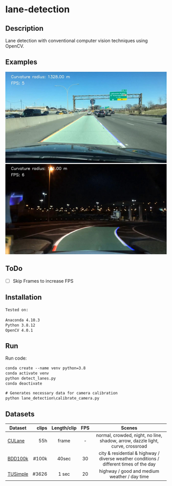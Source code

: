 # lane-detection

## Description

Lane detection with conventional computer vision techniques using OpenCV.

## Examples

![Detected Lanes_1](output.png)
![Detected Lanes_2](output_2.png)

## ToDo

- [ ] Skip Frames to increase FPS

## Installation

```
Tested on:

Anaconda 4.10.3
Python 3.8.12
OpenCV 4.0.1
```

## Run

Run code:

```
conda create --name venv python=3.8
conda activate venv
python detect_lanes.py 
conda deactivate
```

```
# Generates necessary data for camera calibration
python lane_detection\calibrate_camera.py
```

## Datasets

| Dataset                                                             | clips     | Length/clip   | FPS   | Scenes |
| ------------------------------------------------------------------- | -------:  | :-----------: | :---: | :------: |
| [CULane](https://xingangpan.github.io/projects/CULane.html)         | 55h       | frame             | -     | normal, crowded, night, no line, shadow, arrow, dazzle light, curve,                                                                                                              crossroad |
| [BDD100k](https://bdd-data.berkeley.edu/)                           | #100k    | 40sec         | 30    | city & residential & highway / diverse weather conditions / different                                                                                                             times of the day |
| [TUSimple](https://github.com/TuSimple/tusimple-benchmark/issues/3) | #3626    | 1 sec         | 20    | highway / good and medium weather / day time |

